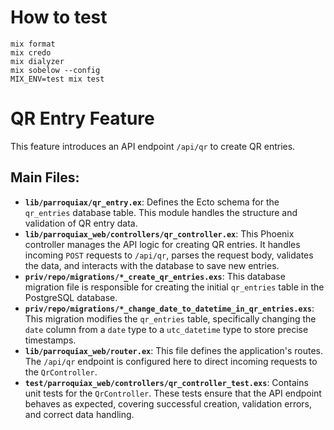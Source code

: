 # How to test
```
mix format
mix credo
mix dialyzer
mix sobelow --config
MIX_ENV=test mix test
```

# QR Entry Feature

This feature introduces an API endpoint `/api/qr` to create QR entries.

## Main Files:

*   **`lib/parroquiax/qr_entry.ex`**: Defines the Ecto schema for the `qr_entries` database table. This module handles the structure and validation of QR entry data.
*   **`lib/parroquiax_web/controllers/qr_controller.ex`**: This Phoenix controller manages the API logic for creating QR entries. It handles incoming `POST` requests to `/api/qr`, parses the request body, validates the data, and interacts with the database to save new entries.
*   **`priv/repo/migrations/*_create_qr_entries.exs`**: This database migration file is responsible for creating the initial `qr_entries` table in the PostgreSQL database.
*   **`priv/repo/migrations/*_change_date_to_datetime_in_qr_entries.exs`**: This migration modifies the `qr_entries` table, specifically changing the `date` column from a `date` type to a `utc_datetime` type to store precise timestamps.
*   **`lib/parroquiax_web/router.ex`**: This file defines the application's routes. The `/api/qr` endpoint is configured here to direct incoming requests to the `QrController`.
*   **`test/parroquiax_web/controllers/qr_controller_test.exs`**: Contains unit tests for the `QrController`. These tests ensure that the API endpoint behaves as expected, covering successful creation, validation errors, and correct data handling.
